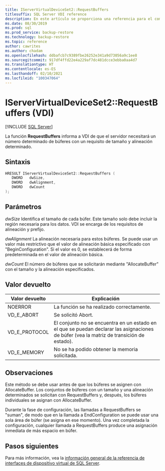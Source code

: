 ```yaml
---
title: IServerVirtualDeviceSet2::RequestBuffers
titlesuffix: SQL Server VDI reference
description: En este artículo se proporciona una referencia para el comando IServerVirtualDeviceSet2::RequestBuffers.
ms.date: 08/30/2019
ms.prod: sql
ms.prod_service: backup-restore
ms.technology: backup-restore
ms.topic: reference
author: cawrites
ms.author: chadam
ms.openlocfilehash: ddbafcb7c9389fbe26252e341a9d73056a9c1ee8
ms.sourcegitcommit: 917df4ffd22e4a229af7dc481dcce3ebba0aa4d7
ms.translationtype: HT
ms.contentlocale: es-ES
ms.lasthandoff: 02/10/2021
ms.locfileid: "100347064"
---
```

# <a name="iservervirtualdeviceset2requestbuffers-vdi"></a>IServerVirtualDeviceSet2::RequestBuffers (VDI)

[!INCLUDE [SQL Server](../../../includes/applies-to-version/sqlserver.md)]

La función **RequestBuffers** informa a VDI de que el servidor necesitará un número determinado de búferes con un requisito de tamaño y alineación determinado.

## <a name="syntax"></a>Sintaxis

```c
HRESULT IServerVirtualDeviceSet2::RequestBuffers (
   DWORD   dwSize,
   DWORD   dwAlignment,
   DWORD   dwCount
);
```

## <a name="parameters"></a>Parámetros

*dwSize* Identifica el tamaño de cada búfer. Este tamaño solo debe incluir la región necesaria para los datos. VDI se encarga de los requisitos de alineación y prefijo.

*dwAlignment* La alineación necesaria para estos búferes. Se puede usar un valor más restrictivo que el valor de alineación básica especificado con "BeginConfiguration". Si el valor es 0, se establecerá de forma predeterminada en el valor de alineación básica.

*dwCount* El número de búferes que se solicitarán mediante "AllocateBuffer" con el tamaño y la alineación especificados.

## <a name="return-value"></a>Valor devuelto

|Valor devuelto | Explicación |
|---|---|
| NOERROR | La función se ha realizado correctamente. |
| VD_E_ABORT | Se solicitó Abort. |
| VD_E_PROTOCOL | El conjunto no se encuentra en un estado en el que se puedan declarar las asignaciones de búfer (vea la matriz de transición de estado). |
| VD_E_MEMORY | No se ha podido obtener la memoria solicitada. |

## <a name="remarks"></a>Observaciones

Este método se debe usar antes de que los búferes se asignen con AllocateBuffer. Los conjuntos de búferes con un tamaño y una alineación determinados se solicitan con RequestBuffers y, después, los búferes individuales se asignan con AllocateBuffer.

Durante la fase de configuración, las llamadas a RequestBuffers se "suman", de modo que en la llamada a EndConfiguration se puede usar una sola área de búfer (se asigna en ese momento). Una vez completada la configuración, cualquier llamada a RequestBuffers produce una asignación inmediata de más espacio en búfer.

## <a name="next-steps"></a>Pasos siguientes

Para más información, vea la [información general de la referencia de interfaces de dispositivo virtual de SQL Server](reference-virtual-device-interface.md).